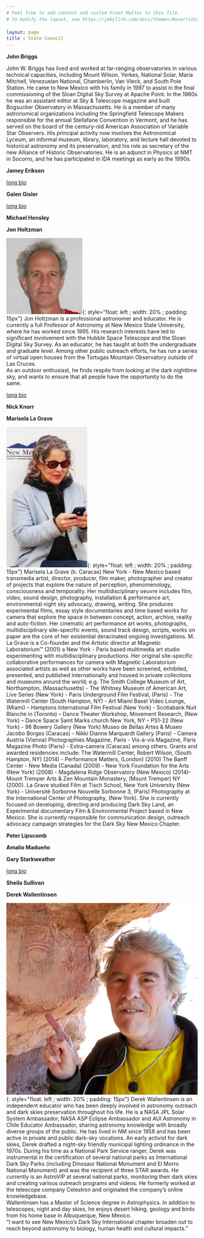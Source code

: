 ```yaml
---
# Feel free to add content and custom Front Matter to this file.
# To modify the layout, see https://jekyllrb.com/docs/themes/#overriding-theme-defaults

layout: page
title : State Council
---
```


**John Briggs**

John W. Briggs has lived and worked at far-ranging observatories
in various technical capacities, including Mount Wilson, Yerkes,
National Solar, Maria Mitchell, Venezuelan National, Chamberlin,
Van Vleck, and South Pole Station.  He came to New Mexico with his
family in 1997 to assist in the final commissioning of the Sloan
Digital Sky Survey at Apache Point.  In the 1980s he was an assistant
editor at Sky & Telescope magazine and built Bogsucker Observatory
in Massachusetts.  He is a member of many astronomical organizations
including the Springfield Telescope Makers responsible for the
annual Stellafane Convention in Vermont, and he has served on the
board of the century-old American Association of Variable Star
Observers.  His principal activity now involves the Astronomical
Lyceum, an informal museum, library, laboratory, and lecture hall
devoted to historical astronomy and its preservation, and his role
as secretary of the new Alliance of Historic Observatories.  He is
an adjunct in Physics at NMT in Socorro, and he has participated
in IDA meetings as early as the 1990s.


**Jamey Eriksen**

[long bio](bios/bios#Eriksen)

**Galen Gisler**

[long bio](bios/bios#Gisler)

**Michael Hensley**

**Jon Holtzman**

![image](bios/holtz.jpg){: style="float: left ; width: 20% ; padding: 15px"}
Jon Holtzman is a professional astronomer and educator. He is currently a full 
Professor of Astronomy at New Mexico State University, where he has worked
since 1995. His research interests have led to significant involvement with 
the Hubble Space Telescope and the Sloan Digital Sky Survey. As an educator,
he has taught at both the undergraduate and graduate level. Among other public
outreach efforts, he has run a series of virtual open houses from the 
Tortugas Mountain Observatory outside of Las Cruces.  
As an outdoor enthusiast, he finds respite from looking at the dark nighttime
sky, and wants to ensure that all people have the opportunity to do the same.

[long bio](bios/bios#Holtzman)

**Nick Knorr**

**Marisela La Grave**

![image](bios/marisela.jpeg){: style="float: left ; width: 20% ; padding: 15px"}
Marisela La Grave (b. Caracas) New York - New Mexico based transmedia
artist, director, producer, film maker, photographer and creator
of projects that explore the nature of perception, phenomenology,
consciousness and temporality. Her multidisciplinary oeuvre includes
film, video, sound design, photography, installation & performance
art, environmental night sky advocacy, drawing, writing. She produces
experimental films, essay style documentaries and time based works
for camera that explore the space in between concept, action,
archive, reality and auto-fiction. Her cinematic art performance
art works, photographs, multidisciplinary site-specific events,
sound track design, scripts, works on paper are the core of her
existential deracinated ongoing investigations.  M. La Grave  is a
Co-founder and the Artistic director at Magnetic Laboratorium™
(2001) a New York - Paris  based multimedia art studio experimenting
with multidisciplinary productions. Her original site-specific
collaborative performances for camera with Magnetic Laboratorium
associated artists as well as other works have been screened,
exhibited, presented, and published internationally and housed in
private collections and museums around the world; e.g. The Smith
College Museum of Art, Northampton, (Massachusetts) - The Whitney
Museum of American Art, Live Series (New York) - Paris Underground
Film Festival, (Paris) - The Watermill Center (South Hampton, NY) - Art Miami Basel Video Lounge, (Miami)  – Hamptons International
Film Festival (New York) - Scotiabank Nuit Blanche in (Toronto) –
Dance Theater Workshop, Movement Research, (New York) – Dance Space
Saint Marks church New York, NY – PS1-22 (New York) - 98 Bowery
Gallery (New York) Museo de Bellas Artes & Museo Jacobo Borges
(Caracas) - Nikki Dianne Marquardt Gallery (Paris) - Camera Austria
(Vienna) Photographies Magazine, Paris - Vis-à-vis Magazine, Paris
Magazine Photo (Paris) - Extra-camera (Caracas) among others. Grants
and awarded residencies  include: The Watermill Center, Robert
Wilson, (South Hampton, NY) (2014) - Performance Matters, (London)
(2010) The Banff Center - New Media (Canada) (2009) - New York
Foundation for the Arts (New York) (2008) - Magdalena Ridge Observatory
(New Mexico) (2014)- Mount Tremper Arts & Zen Mountain Monastery,
(Mount Tremper) NY (2000).  La Grave studied Film at Tisch School,
New York University (New York) - Université Sorbonne Nouvelle
Sorbonne 3, (Paris) Photography at the International Center of
Photography, (New York). She is currently focused on developing,
directing and producing Dark Sky Land, an Experimental documentary
Film & Environmental Project based in New Mexico. She is currently
responsible for communication design, outreach advocacy campaign
strategies for the Dark Sky New Mexico Chapter.


**Peter Lipscomb**

**Amalio Madueño**

**Gary Starkweather**

[long bio](bios/bios#Starkweather)

**Sheila Sullivan**

**Derek Wallentinsen**  

![image](bios/wallentinsen.jpg){: style="float: left ; width: 20% ; padding: 15px"}
Derek Wallentinsen is an independent educator who has been deeply involved in
astronomy outreach and dark skies preservation throughout his life. He is a NASA
JPL Solar System Ambassador, NASA ASP Eclipse Ambassador and AUI Astronomy
in Chile Educator Ambassador, sharing astronomy knowledge with broadly diverse
groups of the public. He has lived in NM since 1958 and has been active in private
and public dark-sky vocations. An early activist for dark skies, Derek drafted a
night-sky friendly municipal lighting ordinance in the 1970s. During his time as a
National Park Service ranger, Derek was instrumental in the certification of
several national parks as International Dark Sky Parks (including Dinosaur
National Monument and El Morro National Monument) and was the recipient of
three STAR awards. He currently is an AstroVIP at several national parks,
monitoring their dark skies and creating various outreach programs and videos.
He formerly worked at the telescope company Celestron and originated the
company’s online knowledgebase.  
Wallentinsen has a Master of Science degree in Astrophysics. In addition to
telescopes, night and day skies, he enjoys desert hiking, geology and birds from
his home base in Albuquerque, New Mexico.  
“I want to see New Mexico’s Dark Sky International chapter broaden out to reach
beyond astronomy to biology, human health and cultural impacts.”


